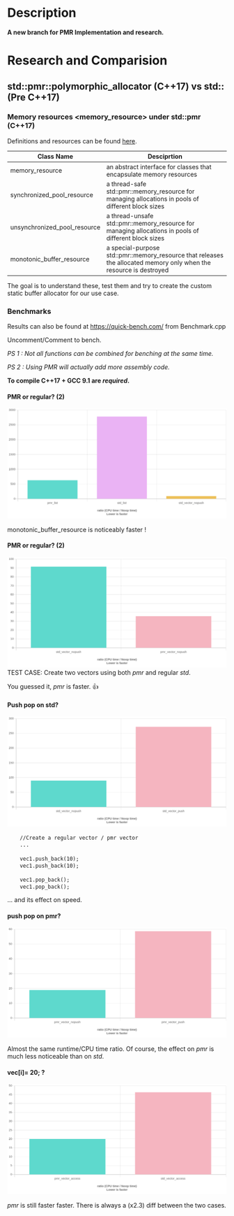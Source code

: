 # Description
**A new branch for PMR Implementation and research.**

# Research and Comparision 
## std::pmr::polymorphic_allocator (C++17) vs std:: (Pre C++17)

### Memory resources <memory_resource> under std::pmr (C++17)
Definitions and resources can be found [here](https://en.cppreference.com/w/cpp/memory).

| Class Name  | Desciprtion  |
| ------------- | ------------- |
| memory_resource  | an abstract interface for classes that encapsulate memory resources   |
| synchronized_pool_resource | a thread-safe std::pmr::memory_resource for managing allocations in pools of different block sizes   |
| unsynchronized_pool_resource | a thread-unsafe std::pmr::memory_resource for managing allocations in pools of different block sizes |
| monotonic_buffer_resource | a special-purpose std::pmr::memory_resource that releases the allocated memory only when the resource is destroyed | 

The goal is to understand these, test them and try to create the custom static buffer allocator for our use case.

### Benchmarks 
Results can also be found at https://quick-bench.com/ from Benchmark.cpp 

Uncomment/Comment to bench.

_PS 1 : Not all functions can be combined for benching at the same time._

_PS 2 : Using PMR will actually add more assembly code._

**To compile C++17 + GCC 9.1 are _required_.**

#### PMR or regular? (2)

![PMR vs RegularSTD](pic/90X72XHGO6fFbP1xra40SyHJlbw.png)

monotonic_buffer_resource is noticeably faster !

#### PMR or regular? (2)

![pmr_vec vs std_vec](pic/OVFVr-k-fuFDTCHj40VziBIjJWU.png)
TEST CASE: Create two vectors using both _pmr_ and regular _std_. 

You guessed it, _pmr_ is faster. :+1:

#### Push pop on std?
![push_back effect](pic/qdWLmSq97DgnKT5dbEs8QdAac44.png)
```
    //Create a regular vector / pmr vector
    ...

    vec1.push_back(10);
    vec1.push_back(10);

    vec1.pop_back();
    vec1.pop_back();
```
... and its effect on speed.

#### push pop on pmr?

![push_back effect2](pic/j-B3nqcdBNFKp6fW6BVcZQQ20zk.png)

Almost the same runtime/CPU time ratio. Of course, the effect on _pmr_ is much less noticeable than on _std_.

#### vec[i]= 20; ?
![element access](pic/lMWkCzO8XAZZGiFe2mjHH9QqdRE.png)

_pmr_ is still faster faster. There is always a (x2.3) diff between the two cases.

